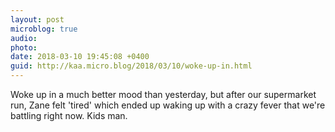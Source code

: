 ```yaml
---
layout: post
microblog: true
audio: 
photo: 
date: 2018-03-10 19:45:08 +0400
guid: http://kaa.micro.blog/2018/03/10/woke-up-in.html
---
```

Woke up in a much better mood than yesterday, but after our supermarket run, Zane felt 'tired' which ended up waking up with a crazy fever that we're battling right now. Kids man. 
